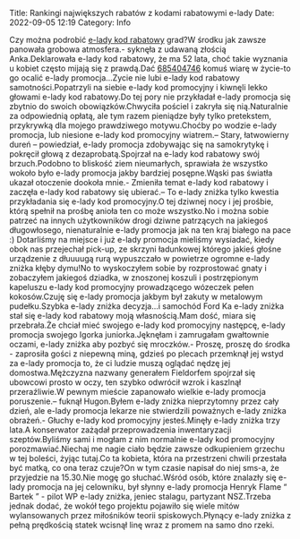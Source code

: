 Title: Rankingi największych rabatów z kodami rabatowymi e-lady
Date: 2022-09-05 12:19
Category: Info

Czy można podrobić [e-lady kod rabatowy](https://promki.pl/kody-rabatowe/e-lady) grad?W środku jak zawsze panowała grobowa atmosfera.- syknęła z udawaną złością Anka.Deklarowała e-lady kod rabatowy, że ma 52 lata, choć takie wyznania u kobiet często mijają się z prawdą.Dać [685404746](https://telinfo.co/pl/numer/685404746/) komuś wiarę w życie-to go ocalić e-lady promocja...Zycie nie lubi e-lady kod rabatowy samotności.Popatrzyli na siebie e-lady kod promocyjny i kiwnęli lekko głowami e-lady kod rabatowy.Do tej pory nie przykładał e-lady promocja się zbytnio do swoich obowiązków.Chwyciła pościel i zakryła się nią.Naturalnie za odpowiednią opłatą, ale tym razem pieniądze były tylko pretekstem, przykrywką dla mojego prawdziwego motywu.Choćby po wodzie e-lady promocja, lub niesione e-lady kod promocyjny wiatrem.– Stary, łatwowierny dureń – powiedział, e-lady promocja zdobywając się na samokrytykę i pokręcił głową z dezaprobatą.Spojrzał na e-lady kod rabatowy swój brzuch.Podobno to bliskość ziem nieumarłych, sprawiała że wszystko wokoło było e-lady promocja jakby bardziej posępne.Wąski pas światła ukazał otoczenie dookoła mnie.- Zmieniła temat e-lady kod rabatowy i zaczęła e-lady kod rabatowy się ubierać.– To e-lady zniżka tylko kwestia przykładania się e-lady kod promocyjny.O tej dziwnej nocy i jej prośbie, którą spełnił na prośbę anioła ten co może wszystko.No i można sobie patrzeć na innych użytkowników drogi dziwne patrzących na jakiegoś długowłosego, nienaturalnie e-lady promocja jak na ten kraj białego na pace :) Dotarliśmy na miejsce i już e-lady promocja mieliśmy wysiadać, kiedy obok nas przejechał pick-up, ze skrzyni ładunkowej którego jakieś głośne urządzenie z dłuuuugą rurą wypuszczało w powietrze ogromne e-lady zniżka kłęby dymu!No to wyskoczyłem sobie by rozprostować gnaty i zobaczyłem jakiegoś dziadka, w znoszonej koszuli i postrzępionym kapeluszu e-lady kod promocyjny prowadzącego wózeczek pełen kokosów.Czuję się e-lady promocja jakbym był zakuty w metalowym pudełku.Szybka e-lady zniżka decyzja...i samochód Ford Ka e-lady zniżka stał się e-lady kod rabatowy moją własnością.Mam dość, miara się przebrała.Że chciał mieć swojego e-lady kod promocyjny następcę, e-lady promocja swojego Igorka juniorka.Jęknęłam i zamrugałam gwałtownie oczami, e-lady zniżka aby pozbyć się mroczków.- Proszę, proszę do środka - zaprosiła gości z niepewną miną, gdzieś po plecach przemknął jej wstyd za e-lady promocja to, że ci ludzie muszą oglądać nędzę jej domostwa.Mężczyzna nazwany generałem Fieldorfem spojrzał się ubowcowi prosto w oczy, ten szybko odwrócił wzrok i kaszlnął przeraźliwie.W pewnym mieście zapanowało wielkie e-lady promocja poruszenie.– fuknął Hugon.Byłem e-lady zniżka nieprzytomny przez cały dzień, ale e-lady promocja lekarze nie stwierdzili poważnych e-lady zniżka obrażeń.- Głuchy e-lady kod promocyjny jesteś.Minęły e-lady zniżka trzy lata.A konserwator zażądał przeprowadzenia inwentaryzacji szeptów.Byliśmy sami i mogłam z nim normalnie e-lady kod promocyjny porozmawiać.Niechaj me nagie ciało będzie zawsze odkupieniem grzechu w tej boleści, żyjąc tutaj.Co ta kobieta, która na przestrzeni chwili przestała być matką, co ona teraz czuje?On w tym czasie napisał do niej sms-a, że przyjedzie na 15.30.Nie mogę go słuchać.Wśród osób, które znalazły się e-lady promocja na jej celowniku, był słynny e-lady promocja Henryk Flame “ Bartek ” - pilot WP e-lady zniżka, jeniec stalagu, partyzant NSZ.Trzeba jednak dodać, że wokół tego projektu pojawiło się wiele mitów wylansowanych przez miłośników teorii spiskowych.Płynący e-lady zniżka z pełną prędkością statek wcisnął linę wraz z promem na samo dno rzeki.
